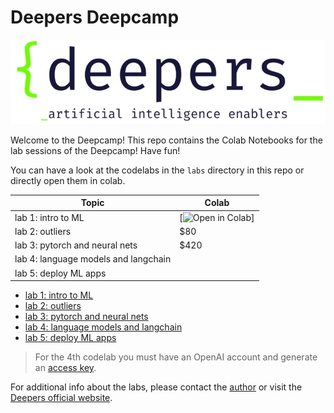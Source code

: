 # Deepers Deepcamp
![deep](https://raw.githubusercontent.com/alessiodevoto/deepers/main/images/deepers_white_back.jpg)

Welcome to the Deepcamp!
This repo contains the Colab Notebooks for the lab sessions of the Deepcamp! Have fun! 

You can have a look at the codelabs in the `labs` directory in this repo or directly open them in colab.

| Topic    | Colab |
| -------- | ------- |
| lab 1: intro to ML  | [![Open in Colab](https://colab.research.google.com/drive/1snU60wHnef9IWV76UzNujsq6XNwxhSD2?usp=sharing)]    |
| lab 2: outliers | $80     |
| lab 3: pytorch and neural nets    | $420    |
| lab 4: language models and langchain | 
| lab 5: deploy ML apps |

- [lab 1: intro to ML](https://colab.research.google.com/drive/1snU60wHnef9IWV76UzNujsq6XNwxhSD2?usp=sharing)
- [lab 2: outliers](https://colab.research.google.com/drive/1Y3lK3olnCtNtsxzYWsMbYsTjZ93eKZQg?usp=sharing)
- [lab 3: pytorch and neural nets](https://colab.research.google.com/drive/1uqxSaYPMT-l66b-OK_Wv-ps3e6_aWxWd?usp=sharing)
- [lab 4: language models and langchain](https://colab.research.google.com/drive/12WH1gwRMgUYebXx9iHzW82G9bgFOtxim?usp=sharing)
- [lab 5: deploy ML apps](https://colab.research.google.com/drive/1HQdHND-nv_9behbsHO1fKON_5KAf3Lbn?usp=sharing)

> For the 4th codelab you must have an OpenAI account and generate an [access key](https://platform.openai.com/account/api-keys).  


For additional info about the labs, please contact the [author](https://alessiodevoto.github.io) or visit the [Deepers official website](https://www.deepers.ai/).




